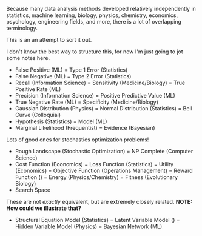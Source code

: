 Because many data analysis methods developed relatively independently in statistics, machine learning, biology, physics, chemistry, economics, psychology, engineering fields, and more, there is a lot of overlapping terminology.

This is an an attempt to sort it out.

I don't know the best way to structure this, for now I'm just going to jot some notes here.

* False Positive (ML) = Type 1 Error (Statistics)
* False Negative (ML) = Type 2 Error (Statistics)
* Recall (Information Science) = Sensitivity (Medicine/Biology) = True Positive Rate (ML)
* Precision (Information Science) = Positive Predictive Value (ML)
* True Negative Rate (ML) = Specificity (Medicine/Biology)
* Gaussian Distribution (Physics) = Normal Distribution (Statistics) = Bell Curve (Colloquial)
* Hypothesis (Statistics) = Model (ML)
* Marginal Likelihood (Frequentist) = Evidence (Bayesian)

Lots of good ones for stochastics optimization problems!

* Rough Landscape (Stochastic Optimization) = NP Complete (Computer Science)
* Cost Function (Economics) = Loss Function (Statistics) = Utility (Economics) = Objective Function (Operations Management) = Reward Function () = Energy (Physics/Chemistry) = Fitness (Evolutionary Biology)
* Search Space

These are not *exactly* equivalent, but are extremely closely related. **NOTE: How could we illustrate that?**

* Structural Equation Model (Statistics) = Latent Variable Model () = Hidden Variable Model (Physics) = Bayesian Network (ML)

